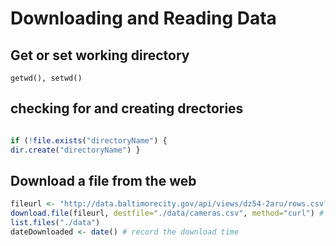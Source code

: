 # Downloading and Reading Data
## Get or set working directory
`getwd(), setwd()`
## checking for and creating drectories
```r

if (!file.exists("directoryName") {
dir.create("directoryName") }
```
## Download a file from the web
```r
fileurl <- "http://data.baltimorecity.gov/api/views/dz54-2aru/rows.csv?accessType=DOWNLOAD"
download.file(fileurl, destfile="./data/cameras.csv", method="curl") # method="curl" is for mac
list.files("./data")
dateDownloaded <- date() # record the download time
```
